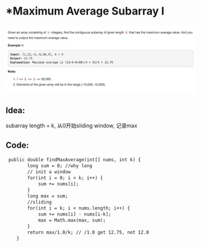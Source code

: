# \*Maximum Average Subarray I

![](../../../../../.gitbook/assets/screen-shot-2018-03-28-at-4.43.13-pm.png)

## Idea:

subarray length = k, 从0开始sliding window, 记录max

## Code:

```text
 public double findMaxAverage(int[] nums, int k) {
        long sum = 0; //why long
        // init a window
        for(int i = 0; i < k; i++) { 
            sum += nums[i]; 
        }
        long max = sum;
        //sliding
        for(int i = k; i < nums.length; i++) {
            sum += nums[i] - nums[i-k];
            max = Math.max(max, sum);
        }
        return max/1.0/k; // /1.0 get 12.75, not 12.0
    }
```

